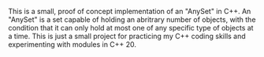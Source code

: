 This is a small, proof of concept implementation of an "AnySet" in C++. An "AnySet" is a set capable of holding an abritrary number of objects, with the condition that it can only hold at most one of any specific type of objects at a time. This is just a small project for practicing my C++ coding skills and experimenting with modules in C++ 20.